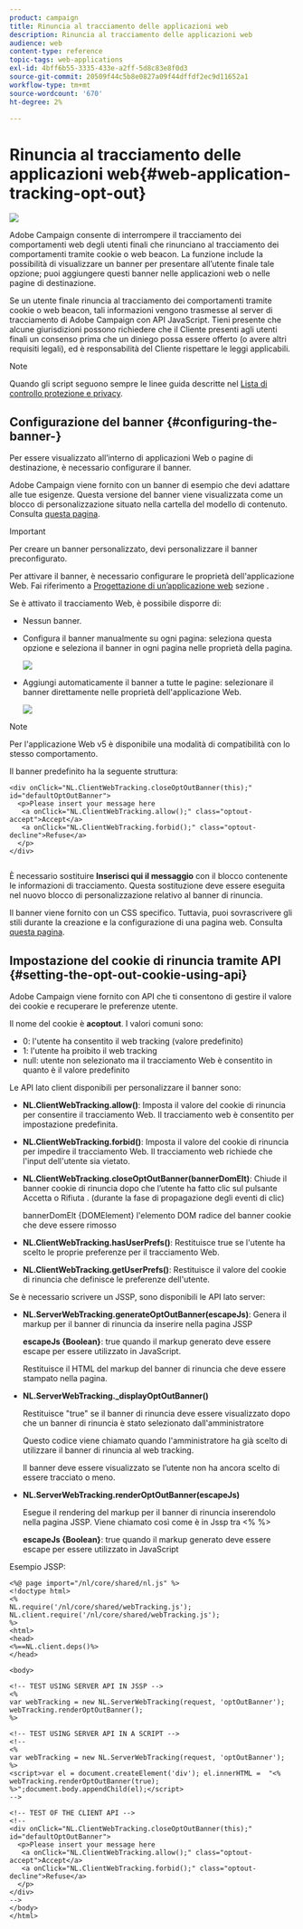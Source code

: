 ```yaml
---
product: campaign
title: Rinuncia al tracciamento delle applicazioni web
description: Rinuncia al tracciamento delle applicazioni web
audience: web
content-type: reference
topic-tags: web-applications
exl-id: 4bff6b55-3335-433e-a2ff-5d8c83e8f0d3
source-git-commit: 20509f44c5b8e0827a09f44dffdf2ec9d11652a1
workflow-type: tm+mt
source-wordcount: '670'
ht-degree: 2%

---
```


# Rinuncia al tracciamento delle applicazioni web{#web-application-tracking-opt-out}

![](../../assets/common.svg)

Adobe Campaign consente di interrompere il tracciamento dei comportamenti web degli utenti finali che rinunciano al tracciamento dei comportamenti tramite cookie o web beacon. La funzione include la possibilità di visualizzare un banner per presentare all’utente finale tale opzione; puoi aggiungere questi banner nelle applicazioni web o nelle pagine di destinazione.

Se un utente finale rinuncia al tracciamento dei comportamenti tramite cookie o web beacon, tali informazioni vengono trasmesse al server di tracciamento di Adobe Campaign con API JavaScript. Tieni presente che alcune giurisdizioni possono richiedere che il Cliente presenti agli utenti finali un consenso prima che un diniego possa essere offerto (o avere altri requisiti legali), ed è responsabilità del Cliente rispettare le leggi applicabili.

>[!NOTE]
>
>Quando gli script seguono sempre le linee guida descritte nel [Lista di controllo protezione e privacy](https://helpx.adobe.com/campaign/kb/acc-security.html#dev).

## Configurazione del banner {#configuring-the-banner-}

Per essere visualizzato all’interno di applicazioni Web o pagine di destinazione, è necessario configurare il banner.

Adobe Campaign viene fornito con un banner di esempio che devi adattare alle tue esigenze. Questa versione del banner viene visualizzata come un blocco di personalizzazione situato nella cartella del modello di contenuto. Consulta [questa pagina](../../delivery/using/personalization-blocks.md).

>[!IMPORTANT]
>
>Per creare un banner personalizzato, devi personalizzare il banner preconfigurato.

Per attivare il banner, è necessario configurare le proprietà dell&#39;applicazione Web. Fai riferimento a [Progettazione di un’applicazione web](designing-a-web-application.md) sezione .

Se è attivato il tracciamento Web, è possibile disporre di:

* Nessun banner.
* Configura il banner manualmente su ogni pagina: seleziona questa opzione e seleziona il banner in ogni pagina nelle proprietà della pagina.

   ![](assets/pageproperties.png)

* Aggiungi automaticamente il banner a tutte le pagine: selezionare il banner direttamente nelle proprietà dell&#39;applicazione Web.

   ![](assets/optoutconfig.png)

>[!NOTE]
>
>Per l&#39;applicazione Web v5 è disponibile una modalità di compatibilità con lo stesso comportamento.

Il banner predefinito ha la seguente struttura:

```
<div onClick="NL.ClientWebTracking.closeOptOutBanner(this);" id="defaultOptOutBanner">
  <p>Please insert your message here
   <a onClick="NL.ClientWebTracking.allow();" class="optout-accept">Accept</a>
   <a onClick="NL.ClientWebTracking.forbid();" class="optout-decline">Refuse</a>
  </p>
</div>
      
```

È necessario sostituire **Inserisci qui il messaggio** con il blocco contenente le informazioni di tracciamento. Questa sostituzione deve essere eseguita nel nuovo blocco di personalizzazione relativo al banner di rinuncia.

Il banner viene fornito con un CSS specifico. Tuttavia, puoi sovrascrivere gli stili durante la creazione e la configurazione di una pagina web. Consulta [questa pagina](content-editor-interface.md).

## Impostazione del cookie di rinuncia tramite API {#setting-the-opt-out-cookie-using-api}

Adobe Campaign viene fornito con API che ti consentono di gestire il valore dei cookie e recuperare le preferenze utente.

Il nome del cookie è **acoptout**. I valori comuni sono:

* 0: l&#39;utente ha consentito il web tracking (valore predefinito)
* 1: l&#39;utente ha proibito il web tracking
* null: utente non selezionato ma il tracciamento Web è consentito in quanto è il valore predefinito

Le API lato client disponibili per personalizzare il banner sono:

* **NL.ClientWebTracking.allow()**: Imposta il valore del cookie di rinuncia per consentire il tracciamento Web. Il tracciamento web è consentito per impostazione predefinita.
* **NL.ClientWebTracking.forbid()**: Imposta il valore del cookie di rinuncia per impedire il tracciamento Web. Il tracciamento web richiede che l&#39;input dell&#39;utente sia vietato.
* **NL.ClientWebTracking.closeOptOutBanner(bannerDomElt)**: Chiude il banner cookie di rinuncia dopo che l’utente ha fatto clic sul pulsante Accetta o Rifiuta . (durante la fase di propagazione degli eventi di clic)

   bannerDomElt {DOMElement} l&#39;elemento DOM radice del banner cookie che deve essere rimosso

* **NL.ClientWebTracking.hasUserPrefs()**: Restituisce true se l&#39;utente ha scelto le proprie preferenze per il tracciamento Web.
* **NL.ClientWebTracking.getUserPrefs()**: Restituisce il valore del cookie di rinuncia che definisce le preferenze dell&#39;utente.

Se è necessario scrivere un JSSP, sono disponibili le API lato server:

* **NL.ServerWebTracking.generateOptOutBanner(escapeJs)**: Genera il markup per il banner di rinuncia da inserire nella pagina JSSP

   **escapeJs {Boolean}**: true quando il markup generato deve essere escape per essere utilizzato in JavaScript.

   Restituisce il HTML del markup del banner di rinuncia che deve essere stampato nella pagina.

* **NL.ServerWebTracking._displayOptOutBanner()**

   Restituisce &quot;true&quot; se il banner di rinuncia deve essere visualizzato dopo che un banner di rinuncia è stato selezionato dall&#39;amministratore

   Questo codice viene chiamato quando l&#39;amministratore ha già scelto di utilizzare il banner di rinuncia al web tracking.

   Il banner deve essere visualizzato se l’utente non ha ancora scelto di essere tracciato o meno.

* **NL.ServerWebTracking.renderOptOutBanner(escapeJs)**

   Esegue il rendering del markup per il banner di rinuncia inserendolo nella pagina JSSP. Viene chiamato così come è in Jssp tra &lt;% %>

   **escapeJs {Boolean}**: true quando il markup generato deve essere escape per essere utilizzato in JavaScript

Esempio JSSP:

```
<%@ page import="/nl/core/shared/nl.js" %>
<!doctype html>
<%
NL.require('/nl/core/shared/webTracking.js');
NL.client.require('/nl/core/shared/webTracking.js');
%>
<html>
<head>
<%==NL.client.deps()%>
</head>

<body>

<!-- TEST USING SERVER API IN JSSP -->
<% 
var webTracking = new NL.ServerWebTracking(request, 'optOutBanner');
webTracking.renderOptOutBanner();
%>

<!-- TEST USING SERVER API IN A SCRIPT -->
<!--
<% 
var webTracking = new NL.ServerWebTracking(request, 'optOutBanner');
%>
<script>var el = document.createElement('div'); el.innerHTML =  "<% webTracking.renderOptOutBanner(true); %>";document.body.appendChild(el);</script>
-->

<!-- TEST OF THE CLIENT API -->
<!--
<div onClick="NL.ClientWebTracking.closeOptOutBanner(this);" id="defaultOptOutBanner">
  <p>Please insert your message here
   <a onClick="NL.ClientWebTracking.allow();" class="optout-accept">Accept</a>
   <a onClick="NL.ClientWebTracking.forbid();" class="optout-decline">Refuse</a>
  </p>
</div>
-->
</body>
</html>
```
